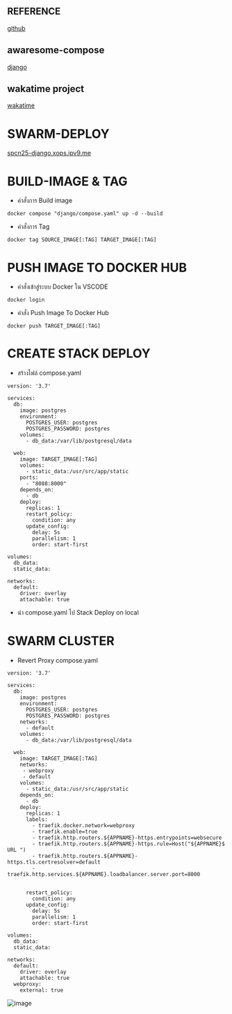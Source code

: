## REFERENCE
[github](https://github.com/ALEXANDERSSONN)
## awaresome-compose 
[django](https://github.com/docker/awesome-compose/tree/master/django)

## wakatime project
[wakatime](https://wakatime.com/@spcn25/projects/glewvkqqyj?start=2023-02-27&end=2023-03-05)

# SWARM-DEPLOY
[spcn25-django.xops.ipv9.me](https://spcn25-django.xops.ipv9.me/)

# BUILD-IMAGE & TAG
- คำสั่งการ Build image
```
docker compose "django/compose.yaml" up -d --build
```
- คำสั่งการ Tag
```
docker tag SOURCE_IMAGE[:TAG] TARGET_IMAGE[:TAG]
```

# PUSH IMAGE TO DOCKER HUB 
- คำสั่งเข้าสู่ระบบ Docker ใน VSCODE
```
docker login
```
- คำสั่ง Push Image To Docker Hub
```
docker push TARGET_IMAGE[:TAG]
```

# CREATE STACK DEPLOY
- สร้างไฟล์ compose.yaml
```
version: '3.7'

services:
  db:
    image: postgres
    environment:
      POSTGRES_USER: postgres
      POSTGRES_PASSWORD: postgres
    volumes:
      - db_data:/var/lib/postgresql/data

  web:
    image: TARGET_IMAGE[:TAG]
    volumes:
      - static_data:/usr/src/app/static
    ports:
      - "8088:8000"
    depends_on:
      - db
    deploy:
      replicas: 1
      restart_policy:
        condition: any
      update_config:
        delay: 5s
        parallelism: 1
        order: start-first

volumes:
  db_data:
  static_data:

networks:
  default:
    driver: overlay
    attachable: true
```
- นำ compose.yaml ไป Stack Deploy on local

# SWARM CLUSTER
- Revert Proxy compose.yaml
```
version: '3.7'

services:
  db:
    image: postgres
    environment:
      POSTGRES_USER: postgres
      POSTGRES_PASSWORD: postgres
    networks:
      - default
    volumes:
      - db_data:/var/lib/postgresql/data

  web:
    image: TARGET_IMAGE[:TAG]
    networks:
     - webproxy
     - default
    volumes:
      - static_data:/usr/src/app/static
    depends_on:
      - db
    deploy:
      replicas: 1
      labels:
        - traefik.docker.network=webproxy
        - traefik.enable=true
        - traefik.http.routers.${APPNAME}-https.entrypoints=websecure
        - traefik.http.routers.${APPNAME}-https.rule=Host("${APPNAME}$ URL ")
        - traefik.http.routers.${APPNAME}-https.tls.certresolver=default
        - traefik.http.services.${APPNAME}.loadbalancer.server.port=8000


      restart_policy:
        condition: any
      update_config:
        delay: 5s
        parallelism: 1
        order: start-first

volumes:
  db_data:
  static_data:

networks:
  default:
    driver: overlay
    attachable: true
  webproxy:
    external: true
```

![image](https://user-images.githubusercontent.com/98762543/224471831-22d8396b-2c5b-4724-999c-69f6225a548f.png)